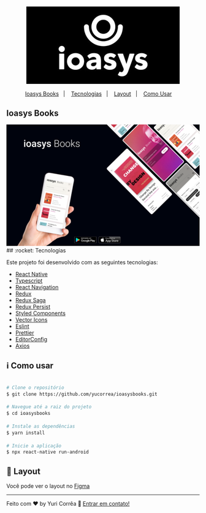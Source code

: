<h1 align="center">

</h1>

<p align="center">
  <img src="./github/logo_ioasys.jpeg" alt="Ioasys">
</p>

<p align="center">
   <a href="#ioasys-books">Ioasys Books</a>&nbsp;&nbsp;&nbsp;|&nbsp;&nbsp;&nbsp;
  <a href="#rocket-tecnologias">Tecnologias</a>&nbsp;&nbsp;&nbsp;|&nbsp;&nbsp;&nbsp;
  <a href="#art-layout">Layout</a>&nbsp;&nbsp;&nbsp;|&nbsp;&nbsp;&nbsp;
  <a href="#information_source-como-usar">Como Usar</a>&nbsp;&nbsp;&nbsp;&nbsp;&nbsp;&nbsp;
</p>

## Ioasys Books
<img src="./github/banner.png" alt="Banner">
## :rocket: Tecnologias

Este projeto foi desenvolvido com as seguintes tecnologias:

- [React Native](https://facebook.github.io/react-native/)
- [Typescript](https://www.typescriptlang.org/)
- [React Navigation](https://reactnavigation.org/)
- [Redux](https://redux.js.org/)
- [Redux Saga](https://redux-saga.js.org/)
- [Redux Persist](https://github.com/rt2zz/redux-persist)
- [Styled Components](https://www.styled-components.com/)
- [Vector Icons](https://github.com/oblador/react-native-vector-icons)
- [Eslint](https://eslint.org/)
- [Prettier](https://prettier.io/)
- [EditorConfig](https://editorconfig.org/)
- [Axios](https://github.com/axios/axios)

## :information_source: Como usar

```bash

# Clone o repositório
$ git clone https://github.com/yucorrea/ioasysbooks.git

# Navegue até a raiz do projeto
$ cd ioasysbooks

# Instale as dependências
$ yarn install

# Inicie a aplicação
$ npx react-native run-android

```

## :art: Layout
 Você pode ver o layout no [Figma](https://www.figma.com/file/JRUQaA8sZ9PMiu76FcfvNG/Desafio-React-Native%3A-ioasys-books?node-id=12%3A946)

---

Feito com ♥ by Yuri Corrêa :wave: [Entrar em contato!](https://www.linkedin.com/in/yucorrea/)

